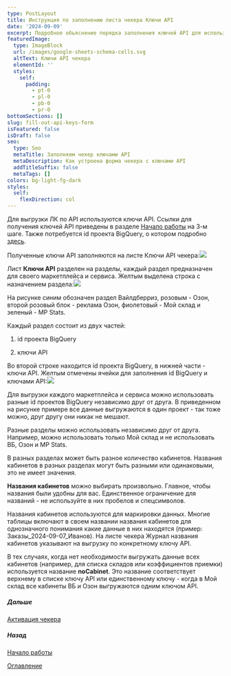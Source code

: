 ```yaml
---
type: PostLayout
title: Инструкция по заполнению листа чекера Ключи API
date: '2024-09-09'
excerpt: Подробное объяснение порядка заполнения ключей API для использования чекера →
featuredImage:
  type: ImageBlock
  url: /images/google-sheets-schema-cells.svg
  altText: Ключи API чекера
  elementId: ''
  styles:
    self:
      padding:
        - pt-0
        - pl-0
        - pb-0
        - pr-0
bottomSections: []
slug: fill-out-api-keys-form
isFeatured: false
isDraft: false
seo:
  type: Seo
  metaTitle: Заполняем чекер ключами API
  metaDescription: Как устроена форма чекера с ключами API
  addTitleSuffix: false
  metaTags: []
colors: bg-light-fg-dark
styles:
  self:
    flexDirection: col
---
```

Для выгрузки ЛК по API используются ключи API. Ссылки для получения ключей API приведены в разделе [Начало работы](/blog/beginning-of-use/) на 3-м шаге. Также потребуется id проекта BigQuery, о котором подробно [здесь](/blog/bigquery-initialization/).

Полученные ключи API заполняются на листе Ключи API чекера:![](/images/checker-lists-api-keys.PNG)

Лист **Ключи API** разделен на разделы, каждый раздел предназначен для своего маркетплейса и сервиса. Желтым выделена строка с назначением раздела:![](/images/api-keys-sheet-parts.PNG)

На рисунке синим обозначен раздел Вайлдберриз, розовым - Озон, второй розовый блок - реклама Озон, фиолетовый - Мой склад и зеленый - MP Stats.

Каждый раздел состоит из двух частей:

1.  id проекта BigQuery

2.  ключи API

Во второй строке находится id проекта BigQuery, в нижней части - ключи API. Желтым отмечены ячейки для заполнения id BigQuery и ключами API:![](/images/api-keys-cells-to-change.PNG)

Для выгрузки каждого маркетплейса и сервиса можно использовать разные id проектов BigQuery независимо друг от друга. В приведенном на рисунке примере все данные выгружаются в один проект - так тоже можно, друг другу они никак не мешают.

Разные разделы можно использовать независимо друг от друга. Например, можно использовать только Мой склад и не использовать ВБ, Озон и MP Stats.

В разных разделах может быть разное количество кабинетов. Названия кабинетов в разных разделах могут быть разными или одинаковыми, это не имеет значения.

**Названия кабинетов** можно выбирать произвольно. Главное, чтобы названия были удобны для вас. Единственное ограничение для названий - не используйте в них пробелов и спецсимволов.

Названия кабинетов используются для маркировки данных. Многие таблицы включают в своем названии названия кабинетов для однозначного понимания какие данные в них находятся (пример: Заказы\_2024-09-07\_Иванов). На листе чекера Журнал названия кабинетов указывают на выгрузку по конкретному ключу API.

В тех случаях, когда нет необходимости выгружать данные всех кабинетов (например, для списка складов или коэффициентов приемки) используется название **noCabinet**. Это название соответствует верхнему в списке ключу API или единственному ключу - когда в Мой склад все кабинеты ВБ и Озон выгружаются одним ключом API.

##### Дальше

[Активация чекера](/blog/google-script-authorization/)

##### Назад

[Начало работы](/blog/beginning-of-use/)


[Оглавление](/table-of-contents)